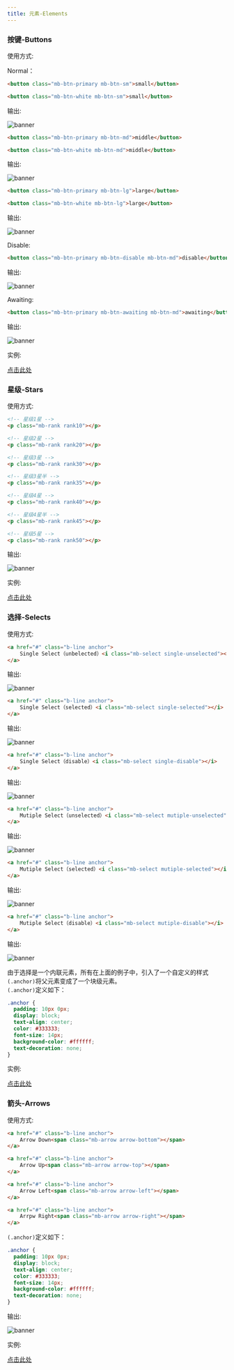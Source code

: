 ```yaml
---
title: 元素-Elements
---
```


> 

### 按键-Buttons

使用方式:   

Normal：

```html
<button class="mb-btn-primary mb-btn-sm">small</button>

<button class="mb-btn-white mb-btn-sm">small</button>
```

输出:   

![banner](../public/img/elements/btn-small.jpg)

```html
<button class="mb-btn-primary mb-btn-md">middle</button>

<button class="mb-btn-white mb-btn-md">middle</button>
```

输出:   

![banner](../public/img/elements/btn-middle.jpg)


```html
<button class="mb-btn-primary mb-btn-lg">large</button>

<button class="mb-btn-white mb-btn-lg">large</button>
```

输出:   

![banner](../public/img/elements/btn-large.jpg)


Disable:

```html
<button class="mb-btn-primary mb-btn-disable mb-btn-md">disable</button>
```

输出:   

![banner](../public/img/elements/btn-disable.jpg)


Awaiting:

```html
<button class="mb-btn-primary mb-btn-awaiting mb-btn-md">awaiting</button>
```

输出:   

![banner](../public/img/elements/btn-awaiting.jpg)


实例:

[点击此处](http://kylar.cn/mBase.css/modules/elements.html#button)


### 星级-Stars

使用方式:   

```html
<!-- 星级1星 -->
<p class="mb-rank rank10"></p>

<!-- 星级2星 -->
<p class="mb-rank rank20"></p>

<!-- 星级3星 -->
<p class="mb-rank rank30"></p>

<!-- 星级3星半 -->
<p class="mb-rank rank35"></p>

<!-- 星级4星 -->
<p class="mb-rank rank40"></p>

<!-- 星级4星半 -->
<p class="mb-rank rank45"></p>

<!-- 星级5星 -->
<p class="mb-rank rank50"></p>
```

输出:   

![banner](../public/img/elements/star.jpg)

实例:

[点击此处](http://kylar.cn/mBase.css/modules/elements.html#star)


### 选择-Selects

使用方式:   

```html
<a href="#" class="b-line anchor">
	Single Select（unbelected）<i class="mb-select single-unselected"></i>
</a>
```

输出:   

![banner](../public/img/elements/sel-unsel.jpg)

```html
<a href="#" class="b-line anchor">
	Single Select（selected）<i class="mb-select single-selected"></i>
</a>
```

输出:   

![banner](../public/img/elements/sel-sel.jpg)

```html
<a href="#" class="b-line anchor">
	Single Select（disable）<i class="mb-select single-disable"></i>
</a>
```

输出:   

![banner](../public/img/elements/sel-dis.jpg)

```html
<a href="#" class="b-line anchor">
	Mutiple Select（unselected）<i class="mb-select mutiple-unselected"></i>
</a>
```

输出:   

![banner](../public/img/elements/mutisel-unsel.jpg)

```html
<a href="#" class="b-line anchor">
	Mutiple Select（selected）<i class="mb-select mutiple-selected"></i>
</a>
```

输出:   

![banner](../public/img/elements/mutisel-sel.jpg)

```html
<a href="#" class="b-line anchor">
	Mutiple Select（disable）<i class="mb-select mutiple-disable"></i>
</a>
```


输出:   

![banner](../public/img/elements/mutisel-dis.jpg)



由于选择是一个内联元素，所有在上面的例子中，引入了一个自定义的样式`(.anchor)`将父元素变成了一个块级元素。   
`(.anchor)`定义如下：   

```css
.anchor {
  padding: 10px 0px;
  display: block;
  text-align: center;
  color: #333333;
  font-size: 14px;
  background-color: #ffffff;
  text-decoration: none;
}
```

实例:

[点击此处](http://kylar.cn/mBase.css/modules/elements.html#select)


### 箭头-Arrows

使用方式:   

```html
<a href="#" class="b-line anchor">
	Arrow Down<span class="mb-arrow arrow-bottom"></span>
</a>

<a href="#" class="b-line anchor">
	Arrow Up<span class="mb-arrow arrow-top"></span>
</a>

<a href="#" class="b-line anchor">
	Arrow Left<span class="mb-arrow arrow-left"></span>
</a>

<a href="#" class="b-line anchor">
	Arrpw Right<span class="mb-arrow arrow-right"></span>
</a>
```

`(.anchor)`定义如下： 

```css
.anchor {
  padding: 10px 0px;
  display: block;
  text-align: center;
  color: #333333;
  font-size: 14px;
  background-color: #ffffff;
  text-decoration: none;
}
```

输出:   

![banner](../public/img/elements/arrow.jpg)

实例:

[点击此处](http://kylar.cn/mBase.css/modules/elements.html#arrow)


